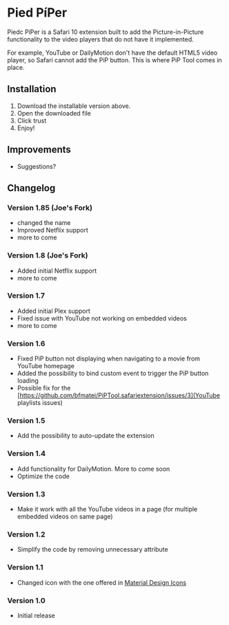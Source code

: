 # Pied PíPer
Piedc PíPer is a Safari 10 extension built to add the Picture-in-Picture functionality to the video players that do not have it implemented.

For example, YouTube or DailyMotion don't have the default HTML5 video player, so Safari cannot add the PiP button. This is where PiP Tool comes in place.

## Installation
1. Download the installable version above.
2. Open the downloaded file
3. Click trust
4. Enjoy!

## Improvements
- Suggestions?

## Changelog
### Version 1.85 (Joe's Fork)
- changed the name
- Improved Netflix support
- more to come

### Version 1.8 (Joe's Fork)
- Added initial Netflix support
- more to come

### Version 1.7
- Added initial Plex support
- Fixed issue with YouTube not working on embedded videos
- more to come

### Version 1.6
- Fixed PiP button not displaying when navigating to a movie from YouTube homepage
- Added the possibility to bind custom event to trigger the PiP button loading
- Possible fix for the [https://github.com/bfmatei/PiPTool.safariextension/issues/3](YouTube playlists issues)

### Version 1.5
- Add the possibility to auto-update the extension

### Version 1.4
- Add functionality for DailyMotion. More to come soon
- Optimize the code

### Version 1.3
- Make it work with all the YouTube videos in a page (for multiple embedded videos on same page)

### Version 1.2
- Simplify the code by removing unnecessary attribute

### Version 1.1
- Changed icon with the one offered in [Material Design Icons](https://design.google.com/icons/#ic_picture_in_picture)

### Version 1.0
- Initial release
